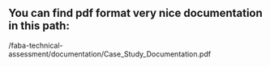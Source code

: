 
## You can find pdf format very nice documentation in this path:

/faba-technical-assessment/documentation/Case_Study_Documentation.pdf
